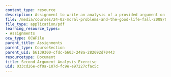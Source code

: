```yaml
---
content_type: resource
description: Assignment to write an analysis of a provided argument on animal rights.
file: /media/courses/24-02-moral-problems-and-the-good-life-fall-2008/033cd26edf0a107dfc9ee97227cfac5c_assn_2.pdf
file_type: application/pdf
learning_resource_types:
- Assignments
ocw_type: OCWFile
parent_title: Assignments
parent_type: CourseSection
parent_uid: b6139300-cfdc-b603-248a-282092d70443
resourcetype: Document
title: Second Argument Analysis Exercise
uid: 033cd26e-df0a-107d-fc9e-e97227cfac5c
---
```

